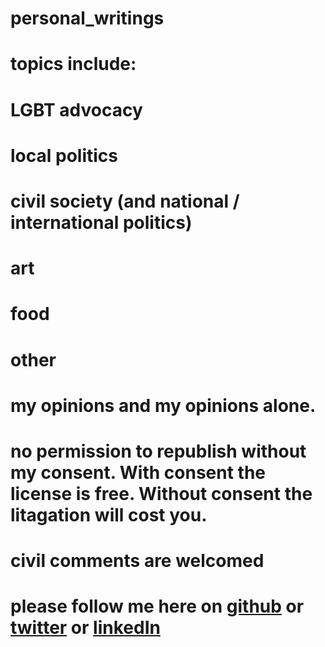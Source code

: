 # personal_writings

# topics include:
  # LGBT advocacy
  # local politics
  # civil society (and national / international politics)
  # art
  # food
  # other 
  
  # my opinions and my opinions alone.
  
  # no permission to republish without my consent.  With consent the license is free.  Without consent the litagation will cost you.  
  
  # civil comments are welcomed
  
  # please follow me here on [github](https://github.com/snantaze) or [twitter](https://twitter.com/snantaze) or [linkedIn](https://www.linkedin.com/in/shanenantais/)
